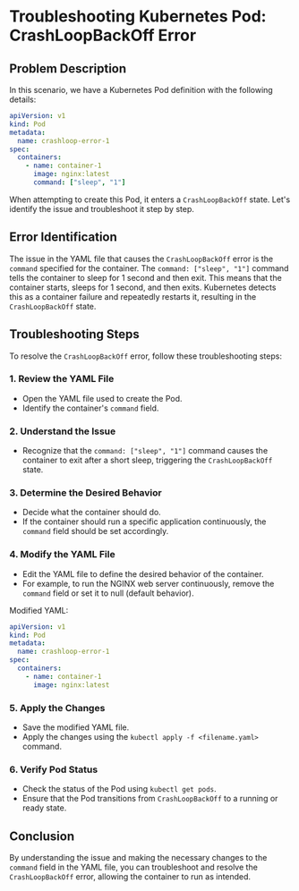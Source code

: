# Troubleshooting Kubernetes Pod: CrashLoopBackOff Error

## Problem Description
In this scenario, we have a Kubernetes Pod definition with the following details:

```yaml
apiVersion: v1
kind: Pod
metadata:
  name: crashloop-error-1
spec:
  containers:
    - name: container-1
      image: nginx:latest
      command: ["sleep", "1"]
```

When attempting to create this Pod, it enters a `CrashLoopBackOff` state. Let's identify the issue and troubleshoot it step by step.

## Error Identification

The issue in the YAML file that causes the `CrashLoopBackOff` error is the `command` specified for the container. The `command: ["sleep", "1"]` command tells the container to sleep for 1 second and then exit. This means that the container starts, sleeps for 1 second, and then exits. Kubernetes detects this as a container failure and repeatedly restarts it, resulting in the `CrashLoopBackOff` state.

## Troubleshooting Steps

To resolve the `CrashLoopBackOff` error, follow these troubleshooting steps:

### 1. Review the YAML File

- Open the YAML file used to create the Pod.
- Identify the container's `command` field.

### 2. Understand the Issue

- Recognize that the `command: ["sleep", "1"]` command causes the container to exit after a short sleep, triggering the `CrashLoopBackOff` state.

### 3. Determine the Desired Behavior

- Decide what the container should do.
- If the container should run a specific application continuously, the `command` field should be set accordingly.

### 4. Modify the YAML File

- Edit the YAML file to define the desired behavior of the container.
- For example, to run the NGINX web server continuously, remove the `command` field or set it to null (default behavior).

Modified YAML:
```yaml
apiVersion: v1
kind: Pod
metadata:
  name: crashloop-error-1
spec:
  containers:
    - name: container-1
      image: nginx:latest
```

### 5. Apply the Changes

- Save the modified YAML file.
- Apply the changes using the `kubectl apply -f <filename.yaml>` command.

### 6. Verify Pod Status

- Check the status of the Pod using `kubectl get pods`.
- Ensure that the Pod transitions from `CrashLoopBackOff` to a running or ready state.

## Conclusion

By understanding the issue and making the necessary changes to the `command` field in the YAML file, you can troubleshoot and resolve the `CrashLoopBackOff` error, allowing the container to run as intended.
